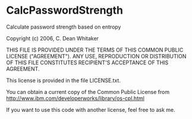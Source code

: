 CalcPasswordStrength
====================
Calculate password strength based on entropy


Copyright (c) 2006, C. Dean Whitaker

THIS FILE IS PROVIDED UNDER THE TERMS OF THIS COMMON PUBLIC LICENSE
("AGREEMENT"). ANY USE, REPRODUCTION OR DISTRIBUTION OF THIS FILE
CONSTITUTES RECIPIENT'S ACCEPTANCE OF THIS AGREEMENT.

This license is provided in the file LICENSE.txt.

You can obtain a current copy of the Common Public License from
 http://www.ibm.com/developerworks/library/os-cpl.html

If you want to use this code with another license, feel free to ask me.


